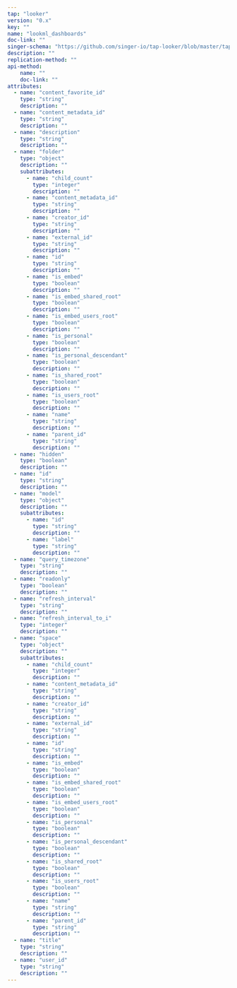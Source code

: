 ```yaml
---
tap: "looker"
version: "0.x"
key: ""
name: "lookml_dashboards"
doc-link: ""
singer-schema: "https://github.com/singer-io/tap-looker/blob/master/tap_looker/schemas/lookml_dashboards.json"
description: ""
replication-method: ""
api-method:
    name: ""
    doc-link: ""
attributes:
  - name: "content_favorite_id"
    type: "string"
    description: ""
  - name: "content_metadata_id"
    type: "string"
    description: ""
  - name: "description"
    type: "string"
    description: ""
  - name: "folder"
    type: "object"
    description: ""
    subattributes:
      - name: "child_count"
        type: "integer"
        description: ""
      - name: "content_metadata_id"
        type: "string"
        description: ""
      - name: "creator_id"
        type: "string"
        description: ""
      - name: "external_id"
        type: "string"
        description: ""
      - name: "id"
        type: "string"
        description: ""
      - name: "is_embed"
        type: "boolean"
        description: ""
      - name: "is_embed_shared_root"
        type: "boolean"
        description: ""
      - name: "is_embed_users_root"
        type: "boolean"
        description: ""
      - name: "is_personal"
        type: "boolean"
        description: ""
      - name: "is_personal_descendant"
        type: "boolean"
        description: ""
      - name: "is_shared_root"
        type: "boolean"
        description: ""
      - name: "is_users_root"
        type: "boolean"
        description: ""
      - name: "name"
        type: "string"
        description: ""
      - name: "parent_id"
        type: "string"
        description: ""
  - name: "hidden"
    type: "boolean"
    description: ""
  - name: "id"
    type: "string"
    description: ""
  - name: "model"
    type: "object"
    description: ""
    subattributes:
      - name: "id"
        type: "string"
        description: ""
      - name: "label"
        type: "string"
        description: ""
  - name: "query_timezone"
    type: "string"
    description: ""
  - name: "readonly"
    type: "boolean"
    description: ""
  - name: "refresh_interval"
    type: "string"
    description: ""
  - name: "refresh_interval_to_i"
    type: "integer"
    description: ""
  - name: "space"
    type: "object"
    description: ""
    subattributes:
      - name: "child_count"
        type: "integer"
        description: ""
      - name: "content_metadata_id"
        type: "string"
        description: ""
      - name: "creator_id"
        type: "string"
        description: ""
      - name: "external_id"
        type: "string"
        description: ""
      - name: "id"
        type: "string"
        description: ""
      - name: "is_embed"
        type: "boolean"
        description: ""
      - name: "is_embed_shared_root"
        type: "boolean"
        description: ""
      - name: "is_embed_users_root"
        type: "boolean"
        description: ""
      - name: "is_personal"
        type: "boolean"
        description: ""
      - name: "is_personal_descendant"
        type: "boolean"
        description: ""
      - name: "is_shared_root"
        type: "boolean"
        description: ""
      - name: "is_users_root"
        type: "boolean"
        description: ""
      - name: "name"
        type: "string"
        description: ""
      - name: "parent_id"
        type: "string"
        description: ""
  - name: "title"
    type: "string"
    description: ""
  - name: "user_id"
    type: "string"
    description: ""
---
```

